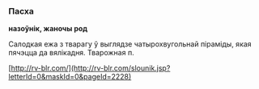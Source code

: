 ### Пасха
**назоўнік, жаночы род**

Салодкая ежа з тварагу ў выглядзе чатырохвугольнай піраміды, якая пячэцца да вялікадня. Тварожная п.

<a rel="author">[http://rv-blr.com/](http://rv-blr.com/slounik.jsp?letterId=0&maskId=0&pageId=2228)</a>
